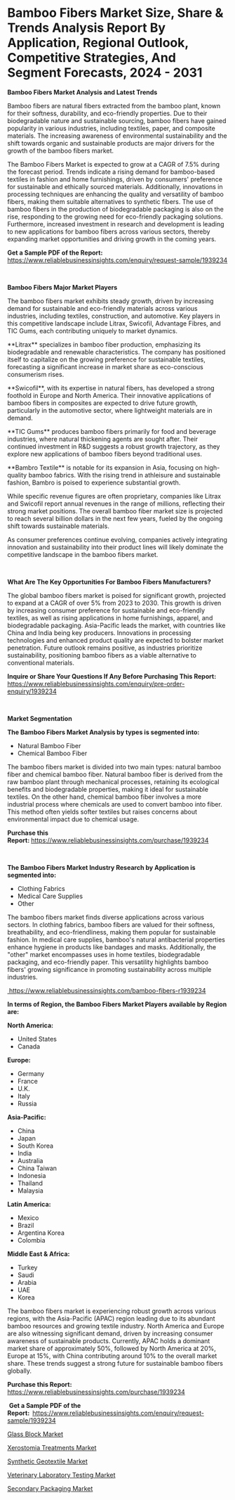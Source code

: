<p><h1>Bamboo Fibers Market Size, Share & Trends Analysis Report By Application, Regional Outlook, Competitive Strategies, And Segment Forecasts, 2024 - 2031</h1></p><p><strong>Bamboo Fibers Market Analysis and Latest Trends</strong></p>
<p><p>Bamboo fibers are natural fibers extracted from the bamboo plant, known for their softness, durability, and eco-friendly properties. Due to their biodegradable nature and sustainable sourcing, bamboo fibers have gained popularity in various industries, including textiles, paper, and composite materials. The increasing awareness of environmental sustainability and the shift towards organic and sustainable products are major drivers for the growth of the bamboo fibers market. </p><p>The Bamboo Fibers Market is expected to grow at a CAGR of 7.5% during the forecast period. Trends indicate a rising demand for bamboo-based textiles in fashion and home furnishings, driven by consumers' preference for sustainable and ethically sourced materials. Additionally, innovations in processing techniques are enhancing the quality and versatility of bamboo fibers, making them suitable alternatives to synthetic fibers. The use of bamboo fibers in the production of biodegradable packaging is also on the rise, responding to the growing need for eco-friendly packaging solutions. Furthermore, increased investment in research and development is leading to new applications for bamboo fibers across various sectors, thereby expanding market opportunities and driving growth in the coming years.</p></p>
<p><strong>Get a Sample PDF of the Report:&nbsp;</strong> <a href="https://www.reliablebusinessinsights.com/enquiry/request-sample/1939234?utm_campaign=1109&utm_medium=2&utm_source=Github&utm_content=ia&utm_term=14112024&utm_id=bamboo-fibers">https://www.reliablebusinessinsights.com/enquiry/request-sample/1939234</a></p>
<p>&nbsp;</p>
<p><strong>Bamboo Fibers Major Market Players</strong></p>
<p><p>The bamboo fibers market exhibits steady growth, driven by increasing demand for sustainable and eco-friendly materials across various industries, including textiles, construction, and automotive. Key players in this competitive landscape include Litrax, Swicofil, Advantage Fibres, and TIC Gums, each contributing uniquely to market dynamics.</p><p>**Litrax** specializes in bamboo fiber production, emphasizing its biodegradable and renewable characteristics. The company has positioned itself to capitalize on the growing preference for sustainable textiles, forecasting a significant increase in market share as eco-conscious consumerism rises.</p><p>**Swicofil**, with its expertise in natural fibers, has developed a strong foothold in Europe and North America. Their innovative applications of bamboo fibers in composites are expected to drive future growth, particularly in the automotive sector, where lightweight materials are in demand.</p><p>**TIC Gums** produces bamboo fibers primarily for food and beverage industries, where natural thickening agents are sought after. Their continued investment in R&D suggests a robust growth trajectory, as they explore new applications of bamboo fibers beyond traditional uses.</p><p>**Bambro Textile** is notable for its expansion in Asia, focusing on high-quality bamboo fabrics. With the rising trend in athleisure and sustainable fashion, Bambro is poised to experience substantial growth.</p><p>While specific revenue figures are often proprietary, companies like Litrax and Swicofil report annual revenues in the range of millions, reflecting their strong market positions. The overall bamboo fiber market size is projected to reach several billion dollars in the next few years, fueled by the ongoing shift towards sustainable materials.</p><p>As consumer preferences continue evolving, companies actively integrating innovation and sustainability into their product lines will likely dominate the competitive landscape in the bamboo fibers market.</p></p>
<p>&nbsp;</p>
<p><strong>What Are The Key Opportunities For Bamboo Fibers Manufacturers?</strong></p>
<p><p>The global bamboo fibers market is poised for significant growth, projected to expand at a CAGR of over 5% from 2023 to 2030. This growth is driven by increasing consumer preference for sustainable and eco-friendly textiles, as well as rising applications in home furnishings, apparel, and biodegradable packaging. Asia-Pacific leads the market, with countries like China and India being key producers. Innovations in processing technologies and enhanced product quality are expected to bolster market penetration. Future outlook remains positive, as industries prioritize sustainability, positioning bamboo fibers as a viable alternative to conventional materials.</p></p>
<p><strong>Inquire or Share Your Questions If Any Before Purchasing This Report:</strong> <a href="https://www.reliablebusinessinsights.com/enquiry/pre-order-enquiry/1939234?utm_campaign=1109&utm_medium=2&utm_source=Github&utm_content=ia&utm_term=14112024&utm_id=bamboo-fibers">https://www.reliablebusinessinsights.com/enquiry/pre-order-enquiry/1939234</a></p>
<p>&nbsp;</p>
<p><strong>Market Segmentation</strong></p>
<p><strong>The Bamboo Fibers Market Analysis by types is segmented into:</strong></p>
<p><ul><li>Natural Bamboo Fiber</li><li>Chemical Bamboo Fiber</li></ul></p>
<p><p>The bamboo fibers market is divided into two main types: natural bamboo fiber and chemical bamboo fiber. Natural bamboo fiber is derived from the raw bamboo plant through mechanical processes, retaining its ecological benefits and biodegradable properties, making it ideal for sustainable textiles. On the other hand, chemical bamboo fiber involves a more industrial process where chemicals are used to convert bamboo into fiber. This method often yields softer textiles but raises concerns about environmental impact due to chemical usage.</p></p>
<p><strong>Purchase this Report:&nbsp;</strong><a href="https://www.reliablebusinessinsights.com/purchase/1939234?utm_campaign=1109&utm_medium=2&utm_source=Github&utm_content=ia&utm_term=14112024&utm_id=bamboo-fibers">https://www.reliablebusinessinsights.com/purchase/1939234</a></p>
<p>&nbsp;</p>
<p><strong>The Bamboo Fibers Market Industry Research by Application is segmented into:</strong></p>
<p><ul><li>Clothing Fabrics</li><li>Medical Care Supplies</li><li>Other</li></ul></p>
<p><p>The bamboo fibers market finds diverse applications across various sectors. In clothing fabrics, bamboo fibers are valued for their softness, breathability, and eco-friendliness, making them popular for sustainable fashion. In medical care supplies, bamboo's natural antibacterial properties enhance hygiene in products like bandages and masks. Additionally, the "other" market encompasses uses in home textiles, biodegradable packaging, and eco-friendly paper. This versatility highlights bamboo fibers' growing significance in promoting sustainability across multiple industries.</p></p>
<p><a href="https://www.reliablebusinessinsights.com/bamboo-fibers-r1939234?utm_campaign=1109&utm_medium=2&utm_source=Github&utm_content=ia&utm_term=14112024&utm_id=bamboo-fibers">&nbsp;https://www.reliablebusinessinsights.com/bamboo-fibers-r1939234</a></p>
<p><strong>In terms of Region, the Bamboo Fibers Market Players available by Region are:</strong></p>
<p>
    <p> <strong> North America: </strong>
        <ul>
            <li>United States</li>
            <li>Canada</li>
        </ul>
        </p> 
    <p> <strong> Europe: </strong>
        <ul>
            <li>Germany</li>
            <li>France</li>
            <li>U.K.</li>
            <li>Italy</li>
            <li>Russia</li>
        </ul>
        </p> 
    <p> <strong> Asia-Pacific: </strong>
        <ul>
            <li>China</li>
            <li>Japan</li>
            <li>South Korea</li>
            <li>India</li>
            <li>Australia</li>
            <li>China Taiwan</li>
            <li>Indonesia</li>
            <li>Thailand</li>
            <li>Malaysia</li>
        </ul>
        </p> 
    <p> <strong> Latin America: </strong>
        <ul>
            <li>Mexico</li>
            <li>Brazil</li>
            <li>Argentina Korea</li>
            <li>Colombia</li>
        </ul>
        </p> 
    <p> <strong> Middle East & Africa: </strong>
        <ul>
            <li>Turkey</li>
            <li>Saudi</li>
            <li>Arabia</li>
            <li>UAE</li>
            <li>Korea</li>
        </ul>
    </p>
    </p>
<p><p>The bamboo fibers market is experiencing robust growth across various regions, with the Asia-Pacific (APAC) region leading due to its abundant bamboo resources and growing textile industry. North America and Europe are also witnessing significant demand, driven by increasing consumer awareness of sustainable products. Currently, APAC holds a dominant market share of approximately 50%, followed by North America at 20%, Europe at 15%, with China contributing around 10% to the overall market share. These trends suggest a strong future for sustainable bamboo fibers globally.</p></p>
<p><strong>Purchase this Report: </strong><a href="https://www.reliablebusinessinsights.com/purchase/1939234?utm_campaign=1109&utm_medium=2&utm_source=Github&utm_content=ia&utm_term=14112024&utm_id=bamboo-fibers">https://www.reliablebusinessinsights.com/purchase/1939234</a></p>
<p>&nbsp;<strong>Get a Sample PDF of the Report:&nbsp;&nbsp;</strong><a href="https://www.reliablebusinessinsights.com/enquiry/request-sample/1939234?utm_campaign=1109&utm_medium=2&utm_source=Github&utm_content=ia&utm_term=14112024&utm_id=bamboo-fibers">https://www.reliablebusinessinsights.com/enquiry/request-sample/1939234</a></p>
<p><strong></strong></p>
<p><p><a href="https://www.linkedin.com/pulse/glass-block-market-global-regional-analysis-focus-region-country-level-gmlse?utm_campaign=1109&utm_medium=2&utm_source=Github&utm_content=ia&utm_term=14112024&utm_id=bamboo-fibers">Glass Block Market</a></p><p><a href="https://issuu.com/reportprime-2/docs/xerostomia-treatments-market-size-2_a8916e2247f1e8?utm_campaign=1109&utm_medium=2&utm_source=Github&utm_content=ia&utm_term=14112024&utm_id=bamboo-fibers">Xerostomia Treatments Market</a></p><p><a href="https://github.com/AshikRahman665/Market-Research-Report-List-1/blob/main/synthetic-geotextile-market.md?utm_campaign=1109&utm_medium=2&utm_source=Github&utm_content=ia&utm_term=14112024&utm_id=bamboo-fibers">Synthetic Geotextile Market</a></p><p><a href="https://issuu.com/reportprime-2/docs/veterinary-laboratory-testing-marke_62fd0f70fe6ee2?utm_campaign=1109&utm_medium=2&utm_source=Github&utm_content=ia&utm_term=14112024&utm_id=bamboo-fibers">Veterinary Laboratory Testing Market</a></p><p><a href="https://github.com/edwinseeleyor/Market-Research-Report-List-1/blob/main/secondary-packaging-market.md?utm_campaign=1109&utm_medium=2&utm_source=Github&utm_content=ia&utm_term=14112024&utm_id=bamboo-fibers">Secondary Packaging Market</a></p></p>